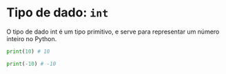 # Tipo de dado: `int`

O tipo de dado int é um tipo primitivo, e serve para representar um número inteiro no Python.

```python
print(10) # 10

print(-10) # -10
```
